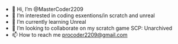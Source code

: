 - 👋 Hi, I’m @MasterCoder2209
- 👀 I’m interested in coding esxentions/in scratch and unreal
- 🌱 I’m currently learning Unreal
- 💞️ I’m looking to collaborate on my scratch game SCP: Unarchived
- 📫 How to reach me procoder2209@gmail.com

<!---
MasterCoder2209/MasterCoder2209 is a ✨ special ✨ repository because its `README.md` (this file) appears on your GitHub profile.
You can click the Preview link to take a look at your changes.
--->

